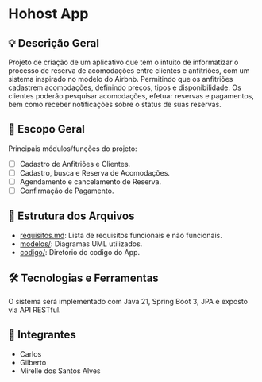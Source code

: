 ﻿# Hohost App


## 💡 Descrição Geral
 Projeto de criação de um aplicativo que tem o intuito de informatizar o processo de reserva de acomodações entre clientes e anfitriões, com um sistema inspirado no modelo do Airbnb. Permitindo que os anfitriões cadastrem acomodações, definindo preços, tipos e disponibilidade. Os clientes poderão pesquisar acomodações, efetuar reservas e pagamentos, bem como receber notificações sobre o status de suas reservas.

## 📌 Escopo Geral
Principais módulos/funções do projeto:

- [ ] Cadastro de Anfitriões e Clientes.
- [ ] Cadastro, busca e Reserva de Acomodações.
- [ ] Agendamento e cancelamento de Reserva.
- [ ] Confirmação de Pagamento.

## 📁 Estrutura dos Arquivos
- [requisitos.md](requisitos.md): Lista de requisitos funcionais e não funcionais.
- [modelos/](./modelos/README.md): Diagramas UML utilizados.
- [codigo/](./hohost-app/hohost-app): Diretorio do codigo do App.

## 🛠️ Tecnologias e Ferramentas
O sistema será implementado com Java 21, Spring Boot 3, JPA e exposto via API RESTful.

## 👥 Integrantes
- Carlos
- Gilberto
- Mirelle dos Santos Alves
